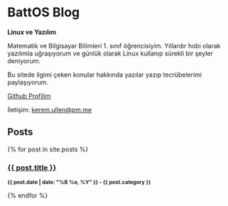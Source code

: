 # BattOS Blog

**Linux ve Yazılım**

Matematik ve Bilgisayar Bilimleri 1. sınıf öğrencisiyim. Yıllardır hobi olarak yazılımla uğraşıyorum ve günlük olarak Linux kullanıp sürekli bir şeyler deniyorum.

Bu sitede ilgimi çeken konular hakkında yazılar yazıp tecrübelerimi paylaşıyorum. 

[Github Profilim](https://github.com/batt0s)

İletişim: [kerem.ullen@pm.me](mailto:kerem.ullen@pm.me)

## Posts
{% for post in site.posts %}
 <h3><a href="{{ post.url }}">{{ post.title }}</a></h3>
 <p><small><strong>{{ post.date | date: "%B %e, %Y" }} - {{ post.category }}</strong></small></p>            
{% endfor %}
